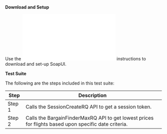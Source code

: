 **Download and Setup**

Use the ![Readme.md](/SabreAPIsTestSuites/README.md) instructions to download and
set-up SoapUI.

**Test Suite**

The following are the steps included in this test suite:

| **Step** | **Description**                                                                                      |
|----------|------------------------------------------------------------------------------------------------------|
| Step 1   | Calls the SessionCreateRQ API to get a session token.                                                |
| Step 2   | Calls the BargainFinderMaxRQ API to get lowest prices for flights based upon specific date criteria. |


